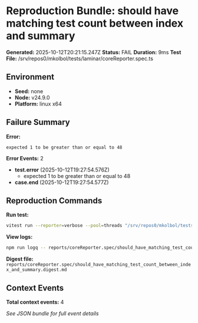 # Reproduction Bundle: should have matching test count between index and summary

**Generated:** 2025-10-12T20:21:15.247Z
**Status:** FAIL
**Duration:** 9ms
**Test File:** /srv/repos0/mkolbol/tests/laminar/coreReporter.spec.ts

## Environment

- **Seed:** none
- **Node:** v24.9.0
- **Platform:** linux x64

## Failure Summary

**Error:**
```
expected 1 to be greater than or equal to 48
```

**Error Events:** 2

- **test.error** (2025-10-12T19:27:54.576Z)
  - expected 1 to be greater than or equal to 48
- **case.end** (2025-10-12T19:27:54.577Z)

## Reproduction Commands

**Run test:**
```bash
vitest run --reporter=verbose --pool=threads "/srv/repos0/mkolbol/tests/laminar/coreReporter.spec.ts" -t "should have matching test count between index and summary"
```

**View logs:**
```bash
npm run logq -- reports/coreReporter.spec/should_have_matching_test_count_between_index_and_summary.jsonl
```

**Digest file:**
`reports/coreReporter.spec/should_have_matching_test_count_between_index_and_summary.digest.md`

## Context Events

**Total context events:** 4

_See JSON bundle for full event details_
